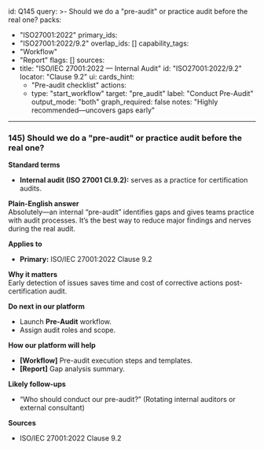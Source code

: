 id: Q145
query: >-
  Should we do a "pre-audit" or practice audit before the real one?
packs:
  - "ISO27001:2022"
primary_ids:
  - "ISO27001:2022/9.2"
overlap_ids: []
capability_tags:
  - "Workflow"
  - "Report"
flags: []
sources:
  - title: "ISO/IEC 27001:2022 — Internal Audit"
    id: "ISO27001:2022/9.2"
    locator: "Clause 9.2"
ui:
  cards_hint:
    - "Pre-audit checklist"
  actions:
    - type: "start_workflow"
      target: "pre_audit"
      label: "Conduct Pre-Audit"
output_mode: "both"
graph_required: false
notes: "Highly recommended—uncovers gaps early"
---
### 145) Should we do a "pre-audit" or practice audit before the real one?

**Standard terms**  
- **Internal audit (ISO 27001 Cl.9.2):** serves as a practice for certification audits.

**Plain-English answer**  
Absolutely—an internal “pre-audit” identifies gaps and gives teams practice with audit processes. It’s the best way to reduce major findings and nerves during the real audit.

**Applies to**  
- **Primary:** ISO/IEC 27001:2022 Clause 9.2

**Why it matters**  
Early detection of issues saves time and cost of corrective actions post-certification audit.

**Do next in our platform**  
- Launch **Pre-Audit** workflow.  
- Assign audit roles and scope.

**How our platform will help**  
- **[Workflow]** Pre-audit execution steps and templates.  
- **[Report]** Gap analysis summary.

**Likely follow-ups**  
- “Who should conduct our pre-audit?” (Rotating internal auditors or external consultant)

**Sources**  
- ISO/IEC 27001:2022 Clause 9.2  
